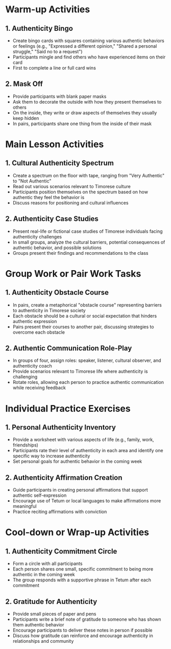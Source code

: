 # Warm-up Activities

## 1. Authenticity Bingo

- Create bingo cards with squares containing various authentic behaviors or feelings (e.g., "Expressed a different opinion," "Shared a personal struggle," "Said no to a request")
- Participants mingle and find others who have experienced items on their card
- First to complete a line or full card wins

## 2. Mask Off

- Provide participants with blank paper masks
- Ask them to decorate the outside with how they present themselves to others
- On the inside, they write or draw aspects of themselves they usually keep hidden
- In pairs, participants share one thing from the inside of their mask

# Main Lesson Activities

## 1. Cultural Authenticity Spectrum

- Create a spectrum on the floor with tape, ranging from "Very Authentic" to "Not Authentic"
- Read out various scenarios relevant to Timorese culture
- Participants position themselves on the spectrum based on how authentic they feel the behavior is
- Discuss reasons for positioning and cultural influences

## 2. Authenticity Case Studies

- Present real-life or fictional case studies of Timorese individuals facing authenticity challenges
- In small groups, analyze the cultural barriers, potential consequences of authentic behavior, and possible solutions
- Groups present their findings and recommendations to the class

# Group Work or Pair Work Tasks

## 1. Authenticity Obstacle Course

- In pairs, create a metaphorical "obstacle course" representing barriers to authenticity in Timorese society
- Each obstacle should be a cultural or social expectation that hinders authentic expression
- Pairs present their courses to another pair, discussing strategies to overcome each obstacle

## 2. Authentic Communication Role-Play

- In groups of four, assign roles: speaker, listener, cultural observer, and authenticity coach
- Provide scenarios relevant to Timorese life where authenticity is challenging
- Rotate roles, allowing each person to practice authentic communication while receiving feedback

# Individual Practice Exercises

## 1. Personal Authenticity Inventory

- Provide a worksheet with various aspects of life (e.g., family, work, friendships)
- Participants rate their level of authenticity in each area and identify one specific way to increase authenticity
- Set personal goals for authentic behavior in the coming week

## 2. Authenticity Affirmation Creation

- Guide participants in creating personal affirmations that support authentic self-expression
- Encourage use of Tetum or local languages to make affirmations more meaningful
- Practice reciting affirmations with conviction

# Cool-down or Wrap-up Activities

## 1. Authenticity Commitment Circle

- Form a circle with all participants
- Each person shares one small, specific commitment to being more authentic in the coming week
- The group responds with a supportive phrase in Tetum after each commitment

## 2. Gratitude for Authenticity

- Provide small pieces of paper and pens
- Participants write a brief note of gratitude to someone who has shown them authentic behavior
- Encourage participants to deliver these notes in person if possible
- Discuss how gratitude can reinforce and encourage authenticity in relationships and community